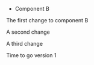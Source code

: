 * Component B

The first change to component B

A second change

A third change

Time to go version 1